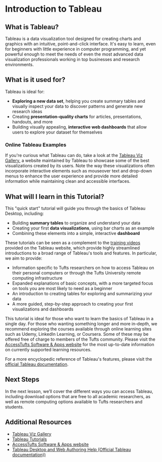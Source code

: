 # Introduction to Tableau

## What is Tableau?

Tableau is a data visualization tool designed for creating charts and graphics with an intuitive, point-and-click interface. It's easy to learn, even for beginners with little experience in computer programming, and yet powerful enough to meet the needs of even the most advanced data visualization professionals working in top businesses and research environments. 

## What is it used for?

Tableau is ideal for:
- **Exploring a new data set**, helping you create summary tables and visually inspect your data to discover patterns and generate new research ideas
- Creating **presentation-quality charts** for articles, presentations, handouts, and more 
- Building visually appealing, **interactive web dashboards** that allow users to explore your dataset for themselves

### Online Tableau Examples

If you're curious what Tableau can do, take a look at the <a href="https://www.tableau.com/viz-gallery" target="_blank"> Tableau Viz Gallery,</a> a website maintained by Tableau to showcase some of the best visualizations created by its users. Note the way these visualizations often incorporate interactive elements such as mouseover text and drop-down menus to enhance the user experience and provide more detailed information while maintaining clean and accessible interfaces. 

## What will I learn in this Tutorial?

This "quick start" tutorial will guide you through the basics of Tableau Desktop, including:
- Building **summary tables** to organize and understand your data
- Creating your first **data visualizations**, using bar charts as an example
- Combining these elements into a simple, interactive **dashboard**

These tutorials can be seen as a complement to the [training videos](https://www.tableau.com/learn/training) provided on the Tableau website, which provide highly streamlined introductions to a broad range of Tableau's tools and features. In particular, we aim to provide:
- Information specific to Tufts researchers on how to access Tableau on their personal computers or through the Tufts University remote computing infrastructure
- Expanded explanations of basic concepts, with a more targeted focus on tools you are most likely to need as a beginner
- An introduction to creating tables for exploring and summarizing your data
- A more guided, step-by-step approach to creating your first visualizations and dashboards

This tutorial is ideal for those who want to learn the basics of Tableau in a single day. For those who wanting something longer and more in-depth, we recommend exploring the courses available through online learning sites such as Udemy, LinkedIn Learning, or Coursera. Some of these may be offered free of charge to members of the Tufts community. Please visit the [AccessTufts Software & Apps website](https://access.tufts.edu/software) for the most up-to-date information on currently supported learning resources.

For a more encyclopedic reference of Tableau's features, please visit the [official Tableau documentation](https://help.tableau.com/current/pro/desktop/en-us/default.htm).

## Next Steps

In the next lesson, we’ll cover the different ways you can access Tableau, including download options that are free to all academic researchers, as well as remote computing options available to Tufts researchers and students. 

## Additional Resources
- [Tableau Viz Gallery](https://www.tableau.com/viz-gallery)
- [Tableau Tutorials](https://www.tableau.com/learn/training)
- [AccessTufts Software & Apps website](https://access.tufts.edu/software)
- [Tableau Desktop and Web Authoring Help (Official Tableau documentation))](https://help.tableau.com/current/pro/desktop/en-us/default.htm)

